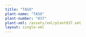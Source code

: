 ```yaml
---
title: "TASO"
plant-name: "TASO"
plant-number: "037"
plant-xml: /assets/xml/plant037.xml
layout: single-xml
---
```

